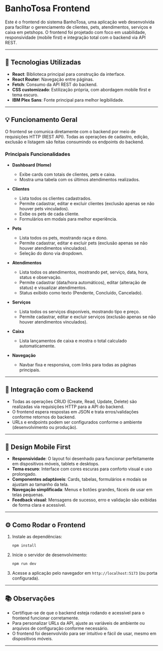 # BanhoTosa Frontend

Este é o frontend do sistema BanhoTosa, uma aplicação web desenvolvida para facilitar o gerenciamento de clientes, pets, atendimentos, serviços e caixa em petshops. O frontend foi projetado com foco em usabilidade, responsividade (mobile first) e integração total com o backend via API REST.

---

## 🚀 Tecnologias Utilizadas

- **React**: Biblioteca principal para construção da interface.
- **React Router**: Navegação entre páginas.
- **Fetch**: Consumo da API REST do backend.
- **CSS customizado**: Estilização própria, com abordagem mobile first e tema escuro.
- **IBM Plex Sans**: Fonte principal para melhor legibilidade.

---

## 💡 Funcionamento Geral

O frontend se comunica diretamente com o backend por meio de requisições HTTP (REST API). Todas as operações de cadastro, edição, exclusão e listagem são feitas consumindo os endpoints do backend.

### Principais Funcionalidades

- **Dashboard (Home)**

  - Exibe cards com totais de clientes, pets e caixa.
  - Mostra uma tabela com os últimos atendimentos realizados.

- **Clientes**

  - Lista todos os clientes cadastrados.
  - Permite cadastrar, editar e excluir clientes (exclusão apenas se não houver pets vinculados).
  - Exibe os pets de cada cliente.
  - Formulários em modais para melhor experiência.

- **Pets**

  - Lista todos os pets, mostrando raça e dono.
  - Permite cadastrar, editar e excluir pets (exclusão apenas se não houver atendimentos vinculados).
  - Seleção do dono via dropdown.

- **Atendimentos**

  - Lista todos os atendimentos, mostrando pet, serviço, data, hora, status e observação.
  - Permite cadastrar (data/hora automáticos), editar (alteração de status) e visualizar atendimentos.
  - Status exibido como texto (Pendente, Concluído, Cancelado).

- **Serviços**

  - Lista todos os serviços disponíveis, mostrando tipo e preço.
  - Permite cadastrar, editar e excluir serviços (exclusão apenas se não houver atendimentos vinculados).

- **Caixa**

  - Lista lançamentos de caixa e mostra o total calculado automaticamente.

- **Navegação**
  - Navbar fixa e responsiva, com links para todas as páginas principais.

---

## 🔗 Integração com o Backend

- Todas as operações CRUD (Create, Read, Update, Delete) são realizadas via requisições HTTP para a API do backend.
- O frontend espera respostas em JSON e trata erros/validações conforme retornos do backend.
- URLs e endpoints podem ser configurados conforme o ambiente (desenvolvimento ou produção).

---

## 📱 Design Mobile First

- **Responsividade**: O layout foi desenhado para funcionar perfeitamente em dispositivos móveis, tablets e desktops.
- **Tema escuro**: Interface com cores escuras para conforto visual e uso prolongado.
- **Componentes adaptáveis**: Cards, tabelas, formulários e modais se ajustam ao tamanho da tela.
- **Navegação simplificada**: Menus e botões grandes, fáceis de usar em telas pequenas.
- **Feedback visual**: Mensagens de sucesso, erro e validação são exibidas de forma clara e acessível.

---

## ⚙️ Como Rodar o Frontend

1. Instale as dependências:
   ```bash
   npm install
   ```
2. Inicie o servidor de desenvolvimento:
   ```bash
   npm run dev
   ```
3. Acesse a aplicação pelo navegador em `http://localhost:5173` (ou porta configurada).

---

## 📚 Observações

- Certifique-se de que o backend esteja rodando e acessível para o frontend funcionar corretamente.
- Para personalizar URLs da API, ajuste as variáveis de ambiente ou arquivos de configuração conforme necessário.
- O frontend foi desenvolvido para ser intuitivo e fácil de usar, mesmo em dispositivos móveis.

---
